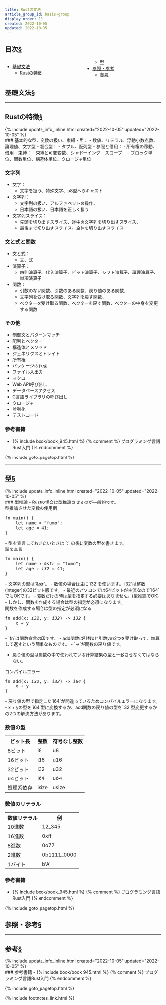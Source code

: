 ```yaml
---
title: Rustの文法
article_group_id: basis-group
display_order: 10
created: 2022-10-05
updated: 2022-10-05
---
```


## <a name="index">目次</a><a class="heading-anchor-permalink" href="#目次">§</a>

<div style="column-count: 2;">
    <ul id="index_ul">
        <li><a href="#基礎文法">基礎文法</a>
            <ul>
                <li><a href="#Rustの特徴">Rustの特徴</a></li>
                <li><a href="#型">型</a></li>
            </ul>
        </li>
        <li><a href="#参照・参考">参照・参考</a>
            <ul>
                <li><a href="#参考">参考</a></li>
            </ul>
        </li>
    </ul>
</div>

## <a name="基礎文法">基礎文法</a><a class="heading-anchor-permalink" href="#基礎文法">§</a>
* * *
## <a name="Rustの特徴">Rustの特徴</a><a class="heading-anchor-permalink" href="#Rustの特徴">§</a>
<div class="chapter-updated">{% include update_info_inline.html created="2022-10-05" updated="2022-10-05" %}</div>
### 基本的な型、変数の扱い、束縛
- 型：
  - 数値、リテラル、浮動小数点数、論理値、文字型
- 複合型：
  - タプル、配列型
- 参照と借用：
  - 所有権の移動、借用
- 束縛：
  - 束縛と可変変数、シャドーイング
- スコープ：
  - ブロック単位、関数単位、構造体単位、クロージャ単位

### 文字列
- 文字：
  - 文字を扱う、特殊文字、u8型へのキャスト
- 文字列：
  - 文字列の扱い、アルファベットの操作、
  - 日本語の扱い、日本語を正しく扱う
- 文字列スライス：
  - 先頭を切り出すスライス、途中の文字列を切り出すスライス、
  - 最後まで切り出すスライス、全体を切り出すスライス

### 文と式と関数
- 文と式：
  - 文、式
- 演算子：
  - 四則演算子、代入演算子、ビット演算子、シフト演算子、論理演算子、単項演算子
- 関数：
  - 引数のない関数、引数のある関数、戻り値のある関数、
  - 文字列を受け取る関数、文字列を戻す関数、
  - ベクターを受け取る関数、ベクターを戻す関数、ベクターの中身を変更する関数

### その他
- 制御文とパターンマッチ
- 配列とベクター
- 構造体とメソッド
- ジェネリクスとトレイト
- 所有権
- パッケージの作成
- ファイル入出力
- マクロ
- Web API呼び出し
- データベースアクセス
- C言語ライブラリの呼び出し
- クロージャ
- 並列化
- テストコード

### 参考書籍
- {% include book/book_945.html %} {% comment %} プログラミング言語Rust入門 {% endcomment %}

{% include goto_pagetop.html %}

* * *
## <a name="型">型</a><a class="heading-anchor-permalink" href="#型">§</a>
<div class="chapter-updated">{% include update_info_inline.html created="2022-10-05" updated="2022-10-05" %}</div>
### 型推論
- Rustの場合は型推論させるのが一般的です。
<div class="code-box">
<div class="title">型推論させた変数の使用例</div>
<pre>
fn main() {
    let name = "fumo";
    let age = 41;
}
</pre>
</div>
- 型を宣言しておきたいときは `:` の後に変数の型を書きます。
<div class="code-box">
<div class="title">型を宣言</div>
<pre>
fn main() {
    let name <em>: &amp;str</em> = "fumo";
    let age <em>: i32</em> = 41;
}
</pre>
</div>
- 文字列の型は`&str`。
- 数値の場合は主に`i32`を使います。`i32`は整数(integer)の32ビット版です。
- 最近のパソコンでは64ビットが主流なので`i64`でもOKです。
- 変数だけの時は型を指定する必要はありません。(型推論でOK)
- しかし、関数を作成する場合は型の指定が必須になります。

<div class="code-box">
<div class="title">関数を作成する場合は型の指定が必須になる</div>
<pre>
fn add(x: <em>i32</em>, y: <em>i32</em>) -&gt; <em>i32</em> {
    x + y
}
</pre>
</div>
- `fn`は関数宣言の印です。
- add関数は引数xと引数yの2つを受け取って、加算して返すという簡単なものです。
- `->`が関数の戻り値です。

- 戻り値の型は関数の中で使われている計算結果の型と一致させなくてはならない。
<div class="code-box">
<div class="title">コンパイルエラー</div>
<pre>
fn add(x: <em>i32</em>, y: <em>i32</em>) -&gt; <em class="blue">i64</em> {
    x + y
}
</pre>
</div>
- 戻り値の型で指定した`i64`が間違っているためコンパイルエラーになります。
- x + yの型を`i64`型に変換するか、add関数の戻り値の型を`i32`型変更するかの2つの解決方法があります。

### 数値の型
<table class="normal">
	<tr>
		<th markdown="span">ビット長</th>
		<th markdown="span">整数</th>
		<th markdown="span">符号なし整数</th>
	</tr>
	<tr>
		<td markdown="span">8ビット</td>
		<td markdown="span">i8</td>
		<td markdown="span">u8</td>
	</tr>
	<tr>
		<td markdown="span">16ビット</td>
		<td markdown="span">i16</td>
		<td markdown="span">u16</td>
	</tr>
	<tr>
		<td markdown="span">32ビット</td>
		<td markdown="span">i32</td>
		<td markdown="span">u32</td>
	</tr>
	<tr>
		<td markdown="span">64ビット</td>
		<td markdown="span">i64</td>
		<td markdown="span">u64</td>
	</tr>
	<tr>
		<td markdown="span">処理系依存</td>
		<td markdown="span">isize</td>
		<td markdown="span">usize</td>
	</tr>
</table>

### 数値のリテラル
<table class="normal">
	<tr>
		<th markdown="span">数値リテラル</th>
		<th markdown="span">例</th>
	</tr>
	<tr>
		<td markdown="span">10進数</td>
		<td markdown="span">12_345</td>
	</tr>
	<tr>
		<td markdown="span">16進数</td>
		<td markdown="span">0xff</td>
	</tr>
	<tr>
		<td markdown="span">8進数</td>
		<td markdown="span">0o77</td>
	</tr>
	<tr>
		<td markdown="span">2進数</td>
		<td markdown="span">0b1111_0000</td>
	</tr>
	<tr>
		<td markdown="span">1バイト</td>
		<td markdown="span">b'A'</td>
	</tr>
</table>

### 参考書籍
- {% include book/book_945.html %} {% comment %} プログラミング言語Rust入門 {% endcomment %}

{% include goto_pagetop.html %}

## <a name="参照・参考">参照・参考</a><a class="heading-anchor-permalink" href="#参照・参考">§</a>
* * *
## <a name="参考">参考</a><a class="heading-anchor-permalink" href="#参考">§</a>
<div class="chapter-updated">{% include update_info_inline.html created="2022-10-05" updated="2022-10-05" %}</div>
### 参考書籍
- {% include book/book_945.html %} {% comment %} プログラミング言語Rust入門 {% endcomment %}

{% include goto_pagetop.html %}

{% include footnotes_link.html %}
